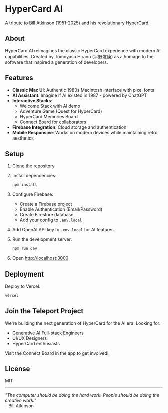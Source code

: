 # HyperCard AI

A tribute to Bill Atkinson (1951-2025) and his revolutionary HyperCard.

## About

HyperCard AI reimagines the classic HyperCard experience with modern AI capabilities. Created by Tomoyasu Hirano (平野友康) as a homage to the software that inspired a generation of developers.

## Features

- **Classic Mac UI**: Authentic 1980s Macintosh interface with pixel fonts
- **AI Assistant**: Imagine if AI existed in 1987 - powered by ChatGPT
- **Interactive Stacks**: 
  - Welcome Stack with AI demo
  - Adventure Game (Quest for HyperCard)
  - HyperCard Memories Board
  - Connect Board for collaborators
- **Firebase Integration**: Cloud storage and authentication
- **Mobile Responsive**: Works on modern devices while maintaining retro aesthetics

## Setup

1. Clone the repository
2. Install dependencies:
   ```bash
   npm install
   ```

3. Configure Firebase:
   - Create a Firebase project
   - Enable Authentication (Email/Password)
   - Create Firestore database
   - Add your config to `.env.local`

4. Add OpenAI API key to `.env.local` for AI features

5. Run the development server:
   ```bash
   npm run dev
   ```

6. Open [http://localhost:3000](http://localhost:3000)

## Deployment

Deploy to Vercel:
```bash
vercel
```

## Join the Teleport Project

We're building the next generation of HyperCard for the AI era. Looking for:
- Generative AI Full-stack Engineers
- UI/UX Designers
- HyperCard enthusiasts

Visit the Connect Board in the app to get involved!

## License

MIT

---

*"The computer should be doing the hard work. People should be doing the creative work."*  
– Bill Atkinson
